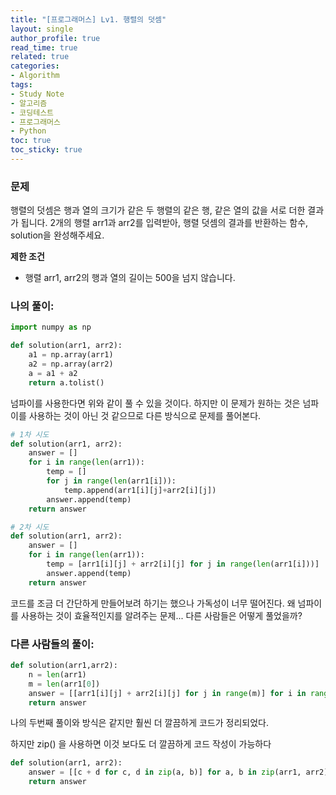 ```yaml
---
title: "[프로그래머스] Lv1. 행렬의 덧셈"
layout: single
author_profile: true
read_time: true
related: true
categories:
- Algorithm
tags:
- Study Note
- 알고리즘
- 코딩테스트
- 프로그래머스
- Python
toc: true
toc_sticky: true
---
```


### **문제**

행렬의 덧셈은 행과 열의 크기가 같은 두 행렬의 같은 행, 같은 열의 값을 서로 더한 결과가 됩니다. 2개의 행렬 arr1과 arr2를 입력받아, 행렬 덧셈의 결과를 반환하는 함수, solution을 완성해주세요.

**제한 조건**

- 행렬 arr1, arr2의 행과 열의 길이는 500을 넘지 않습니다.

### **나의 풀이:**

```python
import numpy as np

def solution(arr1, arr2):
    a1 = np.array(arr1)
    a2 = np.array(arr2)
    a = a1 + a2
    return a.tolist()
```

넘파이를 사용한다면 위와 같이 풀 수 있을 것이다. 하지만 이 문제가 원하는 것은 넘파이를 사용하는 것이 아닌 것 같으므로 다른 방식으로 문제를 풀어본다.

```python
# 1차 시도
def solution(arr1, arr2):
    answer = []
    for i in range(len(arr1)):
        temp = []
        for j in range(len(arr1[i])):
            temp.append(arr1[i][j]+arr2[i][j])
        answer.append(temp)
    return answer

# 2차 시도
def solution(arr1, arr2):
    answer = []
    for i in range(len(arr1)):
        temp = [arr1[i][j] + arr2[i][j] for j in range(len(arr1[i]))]
        answer.append(temp)
    return answer
```

코드를 조금 더 간단하게 만들어보려 하기는 했으나 가독성이 너무 떨어진다. 왜 넘파이를 사용하는 것이 효율적인지를 알려주는 문제... 다른 사람들은 어떻게 풀었을까?

### 다른 사람들의 풀이:

```python
def solution(arr1,arr2):
    n = len(arr1)
    m = len(arr1[0])
    answer = [[arr1[i][j] + arr2[i][j] for j in range(m)] for i in range(n)]
    return answer
```

나의 두번째 풀이와 방식은 같지만 훨씬 더 깔끔하게 코드가 정리되었다.

하지만 zip() 을 사용하면 이것 보다도 더 깔끔하게 코드 작성이 가능하다

```python
def solution(arr1, arr2):
    answer = [[c + d for c, d in zip(a, b)] for a, b in zip(arr1, arr2)]
    return answer
```